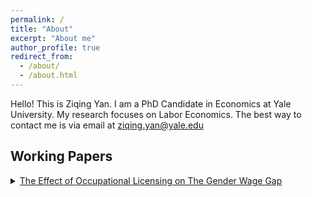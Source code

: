 ```yaml
---
permalink: /
title: "About"
excerpt: "About me"
author_profile: true
redirect_from: 
  - /about/
  - /about.html
---
```


Hello! This is Ziqing Yan. I am a PhD Candidate in Economics at Yale University. My research focuses on Labor Economics. The best way to contact me is via email at ziqing.yan@yale.edu


## Working Papers

<!-- [The Effect of Occupational Licensing on The Gender Wage Gap](http://ziqing-yan.github.io/files/ziqingyan_license_gender.pdf) -->

<details>
  <summary><a href="http://ziqing-yan.github.io/files/ziqingyan_license_gender.pdf" target="_blank">The Effect of Occupational Licensing on The Gender Wage Gap</a></summary>

  <b>Abstract</b>

  Occupational licenses cover nearly one-fifth of the U.S. workforce. This paper studies their impact on the gender wage gap. I find that licensing increases women's hourly wage rates by 5.7% more than men's, thereby reducing the gender wage gap by 49%. The effect is more pronounced for higher-educated workers and those with young children. For licenses that involve additional human capital requirements such as continuing education, women benefit both directly through increased productivity and indirectly through enhanced signaling value. These benefits are particularly strong when temporal interruptions for women become widespread with the introduction of family leave policies. These findings support a model of statistical discrimination in which licensing serves as a signal of ability and labor force attachment.
</details>
